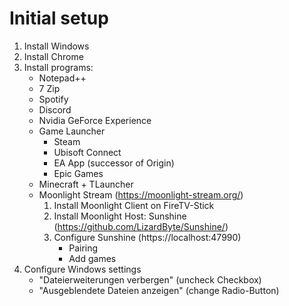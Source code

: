 # Initial setup

1. Install Windows
2. Install Chrome
3. Install programs:
    - Notepad++
    - 7 Zip
    - Spotify
    - Discord
    - Nvidia GeForce Experience
    - Game Launcher
        - Steam
        - Ubisoft Connect
        - EA App (successor of Origin)
        - Epic Games
    - Minecraft + TLauncher
    - Moonlight Stream (https://moonlight-stream.org/)
        1. Install Moonlight Client on FireTV-Stick
        2. Install Moonlight Host: Sunshine (https://github.com/LizardByte/Sunshine/)
        3. Configure Sunshine (https://localhost:47990)
            - Pairing
            - Add games
4. Configure Windows settings
    - "Dateierweiterungen verbergen" (uncheck Checkbox)
    - "Ausgeblendete Dateien anzeigen" (change Radio-Button)
